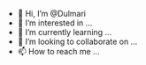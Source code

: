 - 👋 Hi, I’m @Dulmari
- 👀 I’m interested in ...
- 🌱 I’m currently learning ...
- 💞️ I’m looking to collaborate on ...
- 📫 How to reach me ...

<!---
Dulmari/Dulmari is a ✨ special ✨ repository because its `README.md` (this file) appears on your GitHub profile.
You can click the Preview link to take a look at your changes.
--->
